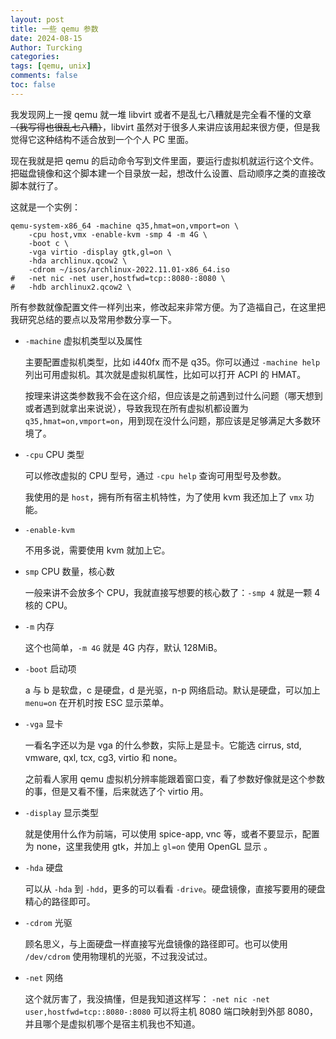 ```yaml
---
layout: post
title: 一些 qemu 参数
date: 2024-08-15
Author: Turcking
categories: 
tags: [qemu, unix]
comments: false
toc: false
---
```


我发现网上一搜 qemu 就一堆 libvirt 或者不是乱七八糟就是完全看不懂的文章~~（我写得也很乱七八糟）~~，libvirt 虽然对于很多人来讲应该用起来很方便，但是我觉得它这种结构不适合放到一个个人 PC 里面。

现在我就是把 qemu 的启动命令写到文件里面，要运行虚拟机就运行这个文件。把磁盘镜像和这个脚本建一个目录放一起，想改什么设置、启动顺序之类的直接改脚本就行了。

这就是一个实例：

```shell
qemu-system-x86_64 -machine q35,hmat=on,vmport=on \
	-cpu host,vmx -enable-kvm -smp 4 -m 4G \
	-boot c \
	-vga virtio -display gtk,gl=on \
	-hda archlinux.qcow2 \
	-cdrom ~/isos/archlinux-2022.11.01-x86_64.iso
#	-net nic -net user,hostfwd=tcp::8080-:8080 \
#	-hdb archlinux2.qcow2 \
```

所有参数就像配置文件一样列出来，修改起来非常方便。为了造福自己，在这里把我研究总结的要点以及常用参数分享一下。

- `-machine` 虚拟机类型以及属性

	主要配置虚拟机类型，比如 i440fx 而不是 q35。你可以通过 `-machine help` 列出可用虚拟机。其次就是虚拟机属性，比如可以打开 ACPI 的 HMAT。

	按理来讲这类参数我不会在这介绍，但应该是之前遇到过什么问题（哪天想到或者遇到就拿出来说说），导致我现在所有虚拟机都设置为 `q35,hmat=on,vmport=on`，用到现在没什么问题，那应该是足够满足大多数环境了。

- `-cpu` CPU 类型

	可以修改虚拟的 CPU 型号，通过 `-cpu help` 查询可用型号及参数。

	我使用的是 `host`，拥有所有宿主机特性，为了使用 kvm 我还加上了 `vmx` 功能。

- `-enable-kvm`

	不用多说，需要使用 kvm 就加上它。

- `smp` CPU 数量，核心数

	一般来讲不会放多个 CPU，我就直接写想要的核心数了：`-smp 4` 就是一颗 4 核的 CPU。

- `-m` 内存

	这个也简单，`-m 4G` 就是 4G 内存，默认 128MiB。

- `-boot` 启动项

	a 与 b 是软盘，c 是硬盘，d 是光驱，n-p 网络启动。默认是硬盘，可以加上 `menu=on` 在开机时按 ESC 显示菜单。

- `-vga` 显卡

	一看名字还以为是 vga 的什么参数，实际上是显卡。它能选 cirrus, std, vmware, qxl, tcx, cg3, virtio 和 none。

	之前看人家用 qemu 虚拟机分辨率能跟着窗口变，看了参数好像就是这个参数的事，但是又看不懂，后来就选了个 virtio 用。

- `-display` 显示类型

	就是使用什么作为前端，可以使用 spice-app, vnc 等，或者不要显示，配置为 none，这里我使用 gtk，并加上 `gl=on` 使用 OpenGL 显示 。

- `-hda` 硬盘

	可以从 `-hda` 到 `-hdd`，更多的可以看看 `-drive`。硬盘镜像，直接写要用的硬盘精心的路径即可。

- `-cdrom` 光驱

	顾名思义，与上面硬盘一样直接写光盘镜像的路径即可。也可以使用 `/dev/cdrom` 使用物理机的光驱，不过我没试过。

- `-net` 网络

	这个就厉害了，我没搞懂，但是我知道这样写： `-net nic -net user,hostfwd=tcp::8080-:8080` 可以将主机 8080 端口映射到外部 8080，并且哪个是虚拟机哪个是宿主机我也不知道。
